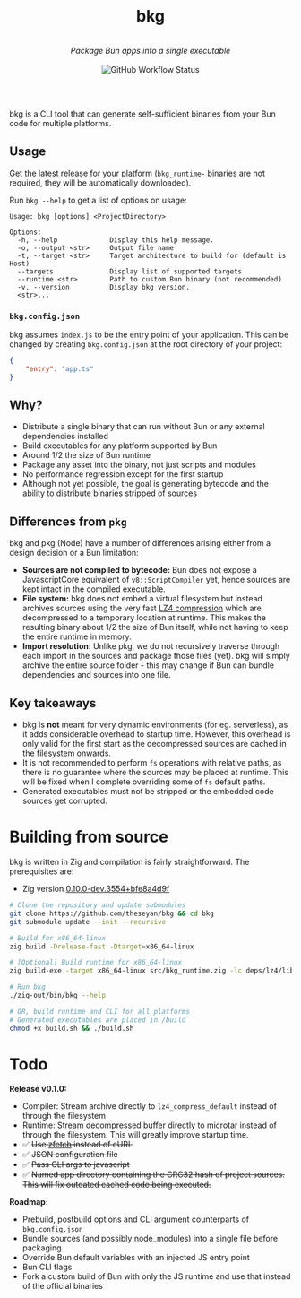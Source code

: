 <div align="center">
<br>
<h1>bkg</h1><br>
<i>
Package Bun apps into a single executable
</i>
<br><br>
<img alt="GitHub Workflow Status" src="https://img.shields.io/github/workflow/status/theseyan/bkg/CI">

<br><br>
</div>

bkg is a CLI tool that can generate self-sufficient binaries from your Bun code for multiple platforms.

## Usage

Get the [latest release](https://github.com/theseyan/bkg/releases) for your platform (`bkg_runtime-` binaries are not required, they will be automatically downloaded).

Run `bkg --help` to get a list of options on usage:

```console
Usage: bkg [options] <ProjectDirectory>

Options:
  -h, --help             Display this help message.
  -o, --output <str>     Output file name
  -t, --target <str>     Target architecture to build for (default is Host)
  --targets              Display list of supported targets
  --runtime <str>        Path to custom Bun binary (not recommended)
  -v, --version          Display bkg version.
  <str>...
```
### `bkg.config.json`
bkg assumes `index.js` to be the entry point of your application. This can be changed by creating `bkg.config.json` at the root directory of your project:
```json
{
    "entry": "app.ts"
}
```

## Why?
- Distribute a single binary that can run without Bun or any external dependencies installed
- Build executables for any platform supported by Bun
- Around 1/2 the size of Bun runtime
- Package any asset into the binary, not just scripts and modules
- No performance regression except for the first startup
- Although not yet possible, the goal is generating bytecode and the ability to distribute binaries stripped of sources

## Differences from `pkg`

bkg and pkg (Node) have a number of differences arising either from a design decision or a Bun limitation:
- **Sources are not compiled to bytecode:** Bun does not expose a JavascriptCore equivalent of `v8::ScriptCompiler` yet, hence sources are kept intact in the compiled executable.
- **File system:** bkg does not embed a virtual filesystem but instead archives sources using the very fast [LZ4 compression](https://github.com/lz4/lz4) which are decompressed to a temporary location at runtime. This makes the resulting binary about 1/2 the size of Bun itself, while not having to keep the entire runtime in memory.
- **Import resolution:** Unlike pkg, we do not recursively traverse through each import in the sources and package those files (yet). bkg will simply archive the entire source folder - this may change if Bun can bundle dependencies and sources into one file.

## Key takeaways

- bkg is **not** meant for very dynamic environments (for eg. serverless), as it adds considerable overhead to startup time. However, this overhead is only valid for the first start as the decompressed sources are cached in the filesystem onwards.
- It is not recommended to perform `fs` operations with relative paths, as there is no guarantee where the sources may be placed at runtime. This will be fixed when I complete overriding some of `fs` default paths.
- Generated executables must not be stripped or the embedded code sources get corrupted.

# Building from source
bkg is written in Zig and compilation is fairly straightforward. The prerequisites are:
- Zig version [0.10.0-dev.3554+bfe8a4d9f](https://ziglang.org/builds/zig-0.10.0-dev.3554+bfe8a4d9f.tar.xz)

```bash
# Clone the repository and update submodules
git clone https://github.com/theseyan/bkg && cd bkg
git submodule update --init --recursive

# Build for x86_64-linux
zig build -Drelease-fast -Dtarget=x86_64-linux

# [Optional] Build runtime for x86_64-linux
zig build-exe -target x86_64-linux src/bkg_runtime.zig -lc deps/lz4/lib/lz4.c deps/microtar/src/microtar.c --pkg-begin known-folders deps/known-folders/known-folders.zig --pkg-end

# Run bkg
./zig-out/bin/bkg --help

# OR, build runtime and CLI for all platforms
# Generated executables are placed in /build
chmod +x build.sh && ./build.sh
```

# Todo

**Release v0.1.0:**
- Compiler: Stream archive directly to `lz4_compress_default` instead of through the filesystem
- Runtime: Stream decompressed buffer directly to microtar instead of through the filesystem. This will greatly improve startup time.
- :white_check_mark: ~~Use [zfetch](https://github.com/truemedian/zfetch) instead of cURL~~
- :white_check_mark: ~~JSON configuration file~~
- :white_check_mark: ~~Pass CLI args to javascript~~
- :white_check_mark: ~~Named app directory containing the CRC32 hash of project sources. This will fix outdated cached code being executed.~~

**Roadmap:**
- Prebuild, postbuild options and CLI argument counterparts of `bkg.config.json`
- Bundle sources (and possibly node_modules) into a single file before packaging
- Override Bun default variables with an injected JS entry point
- Bun CLI flags
- Fork a custom build of Bun with only the JS runtime and use that instead of the official binaries